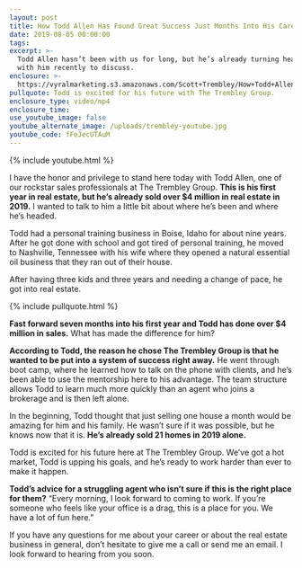 ```yaml
---
layout: post
title: How Todd Allen Has Found Great Success Just Months Into His Career
date: 2019-08-05 00:00:00
tags:
excerpt: >-
  Todd Allen hasn’t been with us for long, but he’s already turning heads. I sat
  with him recently to discuss.
enclosure: >-
  https://vyralmarketing.s3.amazonaws.com/Scott+Trembley/How+Todd+Allen+Has+Found+Great+Success+Just+Months+Into+His+Career.mp4
pullquote: Todd is excited for his future with The Trembley Group.
enclosure_type: video/mp4
enclosure_time:
use_youtube_image: false
youtube_alternate_image: /uploads/trembley-youtube.jpg
youtube_code: fFeJecUTAuM
---
```


{% include youtube.html %}

I have the honor and privilege to stand here today with Todd Allen, one of our rockstar sales professionals at The Trembley Group. **This is his first year in real estate, but he’s already sold over $4 million in real estate in 2019.** I wanted to talk to him a little bit about where he’s been and where he’s headed.

Todd had a personal training business in Boise, Idaho for about nine years. After he got done with school and got tired of personal training, he moved to Nashville, Tennessee with his wife where they opened a natural essential oil business that they ran out of their house.&nbsp;

After having three kids and three years and needing a change of pace, he got into real estate.

{% include pullquote.html %}

**Fast forward seven months into his first year and Todd has done over $4 million in sales.** What has made the difference for him?&nbsp;

**According to Todd, the reason he chose The Trembley Group is that he wanted to be put into a system of success right away.** He went through boot camp, where he learned how to talk on the phone with clients, and he’s been able to use the mentorship here to his advantage. The team structure allows Todd to learn much more quickly than an agent who joins a brokerage and is then left alone.

In the beginning, Todd thought that just selling one house a month would be amazing for him and his family. He wasn’t sure if it was possible, but he knows now that it is. **He’s already sold 21 homes in 2019 alone.**

Todd is excited for his future here at The Trembley Group. We’ve got a hot market, Todd is upping his goals, and he’s ready to work harder than ever to make it happen.

**Todd’s advice for a struggling agent who isn’t sure if this is the right place for them?** “Every morning, I look forward to coming to work. If you’re someone who feels like your office is a drag, this is a place for you. We have a lot of fun here.”

If you have any questions for me about your career or about the real estate business in general, don’t hesitate to give me a call or send me an email. I look forward to hearing from you soon.